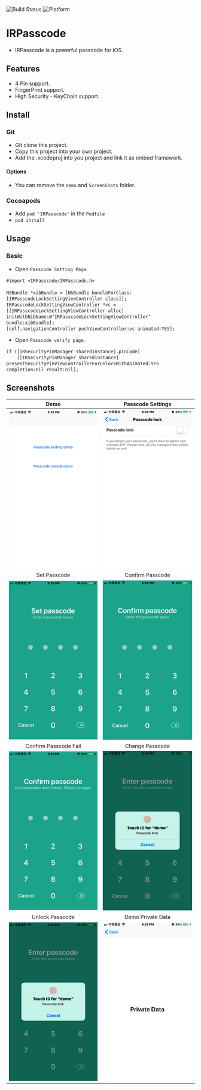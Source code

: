 ![Build Status](https://img.shields.io/badge/build-%20passing%20-brightgreen.svg)
![Platform](https://img.shields.io/badge/Platform-%20iOS%20-blue.svg)

# IRPasscode 

- IRPasscode is a powerful passcode for iOS.

## Features
- 4 Pin support.
- FingerPrint support.
- High Security - KeyChain support.

## Install
### Git
- Git clone this project.
- Copy this project into your own project.
- Add the .xcodeproj into you  project and link it as embed framework.
#### Options
- You can remove the `demo` and `ScreenShots` folder.

### Cocoapods
- Add `pod 'IRPasscode'`  in the `Podfile`
- `pod install`

## Usage

### Basic
- Open `Passcode Setting Page`.
```obj-c
#import <IRPasscode/IRPasscode.h>

NSBundle *xibBundle = [NSBundle bundleForClass:[IRPasscodeLockSettingViewController class]];
IRPasscodeLockSettingViewController *vc = [[IRPasscodeLockSettingViewController alloc] initWithNibName:@"IRPasscodeLockSettingViewController" bundle:xibBundle];
[self.navigationController pushViewController:vc animated:YES];
```

- Open `Passcode verify page`.
```obj-c
if ([IRSecurityPinManager sharedInstance].pinCode)
    [[IRSecurityPinManager sharedInstance] presentSecurityPinViewControllerForUnlockWithAnimated:YES completion:nil result:nil];
```

## Screenshots
| Demo | Passcode Settings |
|:---:|:---:|
| ![Demo](./ScreenShots/demo1.png) | ![Passcode Settings](./ScreenShots/demo2.png) |
| Set Passcode  | Confirm Passcode |
| ![Set Passcode](./ScreenShots/demo3.png) | ![Confirm Passcode](./ScreenShots/demo4.png) |
| Confirm Passcode Fail | Change Passcode |
| ![Confirm Passcode Fail](./ScreenShots/demo5.png) | ![Change Passcode](./ScreenShots/demo6.png) |
| Unlock Passcode | Demo Private Data |
| ![Unlock Passcode](./ScreenShots/demo7.png) | ![Demo Private Data](./ScreenShots/demo8.png) |
